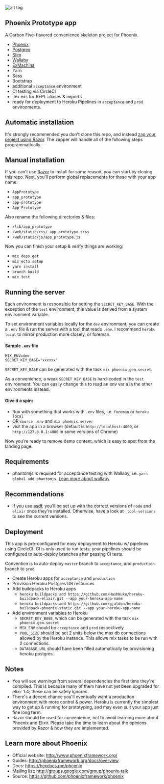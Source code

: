 ![alt tag](https://github.com/craiglyons/razor/blob/master/static/logo_tmp.jpg)

## Phoenix Prototype app
A Carbon Five-flavored convenience skeleton project for Phoenix.

* [Phoenix](https://hex.pm/packages/phoenix)
* [Postgrex](https://hex.pm/packages/postgrex)
* [Slim](https://hex.pm/packages/slime)
* [Wallaby](https://hex.pm/packages/wallaby)
* [ExMachina](https://hex.pm/packages/ex_machina)
* Yarn
* Sass
* Bootstrap
* additional `acceptance` environment
* CI testing via CircleCI
* .iex.exs for REPL aliases & imports
* ready for deployment to Heroku Pipelines in `acceptance` and `prod` environments.  

## Automatic installation
It's strongly recommended you don't clone this repo, and instead [zap your project using Razor](https://github.com/carbonfive/razor).
The zapper will handle all of the following steps programmatically.

## Manual installation
If you can't use [Razor](https://github.com/carbonfive/razor) to install for some reason, you can start by cloning this repo.
Next, you'll perform global replacements for these with your app name:
  * `AppPrototype`
  * `app_prototype`
  * `app-prototype`
  * `App Prototype`

Also rename the following directories & files:
  * `/lib/app_prototype`
  * `/web/static/css/_app_prototype.scss`
  * `/web/static/js/app_prototype.js`

Now you can finish your setup & verify things are working:
  * `mix deps.get`
  * `mix ecto.setup`
  * `yarn install`
  * `brunch build`
  * `mix test`

## Running the server
  Each environment is responsible for setting the `SECRET_KEY_BASE`.  With the exception of the `test` environment, this value is derived from a system environment variable.

  To set environment variables locally for the `dev` environment, you can create a `.env` file & run the server with a tool that reads `.env`.  I recommend `heroku local` to mirror production more closely, or foreman.

#### Sample `.env` file
```
MIX_ENV=dev
SECRET_KEY_BASE="xxxxxx"
```
`SECRET_KEY_BASE` can be generated with the task `mix phoenix.gen.secret`.

As a convenience, a weak `SECRET_KEY_BASE` is hard-coded in the `test` environment. You can easily change this to read an env var a la the other environments instead.

#### Give it a spin:
* Run with something that works with `.env` files, i.e. `foreman` or `heroku local`
* OR `source .env` and `mix phoenix.server`
* visit the app in a browser (default is `http://localhost:4000`, or `http://127.0.0.1:4000` in some versions of Chrome)

Now you're ready to remove demo content, which is easy to spot from the landing page.


## Requirements
  * phantomjs is required for acceptance testing with Wallaby, i.e. `yarn global add phantomjs`.
[Lean more about wallaby](https://github.com/keathley/wallaby)

## Recommendations
  * If you use [asdf](https://github.com/asdf-vm/asdf), you'll be set up with the correct versions of `node` and `elixir` once they're installed. Otherwise, have a look at `.tool-versions` to see the current versions.

## Deployment
  This app is pre-configured for easy deployment to Heroku w/ pipelines using CircleCI.  CI is only used to run tests; your pipelines should be configured to auto-deploy branches after passing CI tests.

  Convention is to auto-deploy `master` branch to `acceptance`, and `production` branch to `prod`.

  * Create Heroku apps for `acceptance` and `production`
  * Provision Heroku Postgres DB resources
  * Add buildpacks to Heroku apps
    * `heroku buildpacks:add https://github.com/HashNuke/heroku-buildpack-elixir.git --app your-heroku-app-name`
    * `heroku buildpacks:add https://github.com/gjaldon/heroku-buildpack-phoenix-static.git --app your-heroku-app-name`
  * Add environment variables to Heroku
    * `SECRET_KEY_BASE`, which can be generated with the task `mix phoenix.gen.secret`
    * `MIX_ENV` should be `acceptance` and `prod` respectively
    * `POOL_SIZE` should be set 2 units below the max db connections allowed by the Heroku instance. This allows mix tasks to be run with 2 connections.
    * `DATABASE_URL` should have been filled automatically by provisioning heroku postgres.



## Notes
  * You will see warnings from several dependencies the first time they're compiled.
    This is because many of them have not yet been upgraded for elixir 1.4; these can be safely ignored.
  * There's a decent chance you'll eventually want a production environment with more control & power.  Heroku is currently the simplest way to get up & running for prototyping, and may even suit your app just fine long term.
  * Razor should be used for convenience, not to avoid learning more about Phoenix and Elixir. Please take the time to learn about the opinions provided by Razor & how they are implemented.

## Learn more about Phoenix

  * Official website: http://www.phoenixframework.org/
  * Guides: http://phoenixframework.org/docs/overview
  * Docs: https://hexdocs.pm/phoenix
  * Mailing list: http://groups.google.com/group/phoenix-talk
  * Source: https://github.com/phoenixframework/phoenix
